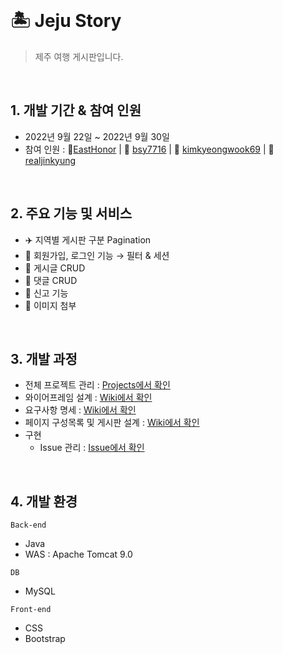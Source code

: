 <br>

# 🏝️ Jeju Story
> 제주 여행 게시판입니다.

<br>

## 1. 개발 기간 & 참여 인원
- 2022년 9월 22일 ~ 2022년 9월 30일
- 참여 인원 : 🐨[EastHonor](https://github.com/ehdgns07) | 🐧 [bsy7716](https://github.com/bsy7716) | 🐹 [kimkyeongwook69](https://github.com/kimkyeongwook69) | 🌱 [realjinkyung](https://github.com/realjinkyung)

<br>

## 2. 주요 기능 및 서비스

- ✈️ 지역별 게시판 구분 Pagination
- 👤 회원가입, 로그인 기능 → 필터 & 세션
- 📄 게시글 CRUD
- 💬 댓글 CRUD
- 🚨 신고 기능
- 📂 이미지 첨부

<br>

## 3. 개발 과정
- 전체 프로젝트 관리 : [Projects에서 확인](https://github.com/users/realjinkyung/projects/3)
- 와이어프레임 설계 : [Wiki에서 확인](https://github.com/realjinkyung/travel-board/wiki/%EC%99%80%EC%9D%B4%EC%96%B4%ED%94%84%EB%A0%88%EC%9E%84-%EC%84%A4%EA%B3%84-%F0%9F%94%A8)
- 요구사항 명세 : [Wiki에서 확인](https://github.com/realjinkyung/travel-board/wiki/%EC%9A%94%EA%B5%AC-%EC%82%AC%ED%95%AD-%EB%AA%85%EC%84%B8%EC%84%9C-%F0%9F%94%A8)
- 페이지 구성목록 및 게시판 설계 : [Wiki에서 확인](https://github.com/realjinkyung/travel-board/wiki/%EC%A0%9C%EC%A3%BC%EC%9D%B4%EC%95%BC%EA%B8%B0-%EA%B2%8C%EC%8B%9C%ED%8C%90-%EC%84%A4%EA%B3%84-%F0%9F%94%A8)
- 구현 
    - Issue 관리 : [Issue에서 확인](https://github.com/realjinkyung/travel-board/issues)
 
 <br>
 
 ## 4. 개발 환경

 `Back-end`
 - Java
 - WAS : Apache Tomcat 9.0

  `DB`
 - MySQL
 
 `Front-end`
 - CSS
 - Bootstrap
 

